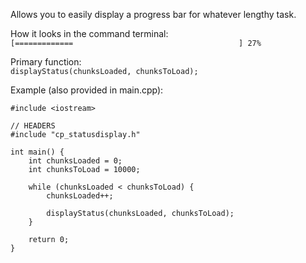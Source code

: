 Allows you to easily display a progress bar for whatever lengthy task.

How it looks in the command terminal:  
`[=============                                     ] 27%`

Primary function:  
`displayStatus(chunksLoaded, chunksToLoad);`

Example (also provided in main.cpp):
```
#include <iostream>

// HEADERS
#include "cp_statusdisplay.h"

int main() {
    int chunksLoaded = 0;
    int chunksToLoad = 10000;

    while (chunksLoaded < chunksToLoad) {
        chunksLoaded++;

        displayStatus(chunksLoaded, chunksToLoad);
    }

    return 0;
}
```

